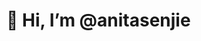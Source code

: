 # 👋 Hi, I’m @anitasenjie


<!---
anitasenjie/anitasenjie is a ✨ special ✨ repository because its `README.md` (this file) appears on your GitHub profile.
You can click the Preview link to take a look at your changes.
--->
